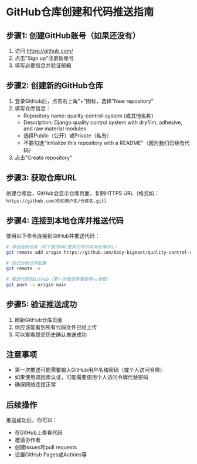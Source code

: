 # GitHub仓库创建和代码推送指南

## 步骤1: 创建GitHub账号（如果还没有）

1. 访问 https://github.com/
2. 点击"Sign up"注册新账号
3. 填写必要信息并验证邮箱

## 步骤2: 创建新的GitHub仓库

1. 登录GitHub后，点击右上角"+"图标，选择"New repository"
2. 填写仓库信息：
   - Repository name: quality-control-system (或其他名称)
   - Description: Django quality control system with dryfilm, adhesive, and raw material modules
   - 选择Public（公开）或Private（私有）
   - 不要勾选"Initialize this repository with a README"（因为我们已经有代码）
3. 点击"Create repository"

## 步骤3: 获取仓库URL

创建仓库后，GitHub会显示仓库页面，复制HTTPS URL（格式如：`https://github.com/你的用户名/仓库名.git`）

## 步骤4: 连接到本地仓库并推送代码

使用以下命令连接到GitHub并推送代码：

```bash
# 添加远程仓库（将下面的URL替换为你的实际仓库URL）
git remote add origin https://github.com/bboy-bigeast/quality-control-system.git

# 验证远程仓库配置
git remote -v

# 推送代码到GitHub（第一次推送需要使用-u参数）
git push -u origin main
```

## 步骤5: 验证推送成功

1. 刷新GitHub仓库页面
2. 你应该能看到所有代码文件已经上传
3. 可以查看提交历史确认推送成功

## 注意事项

- 第一次推送可能需要输入GitHub用户名和密码（或个人访问令牌）
- 如果使用双因素认证，可能需要使用个人访问令牌代替密码
- 确保网络连接正常

## 后续操作

推送成功后，你可以：
- 在GitHub上查看代码
- 邀请协作者
- 创建issues和pull requests
- 设置GitHub Pages或Actions等
